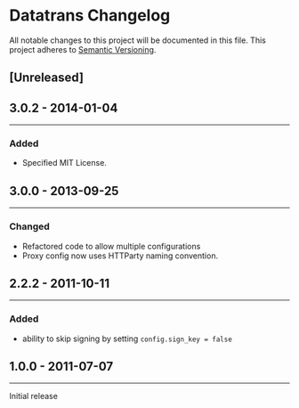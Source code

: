 # Datatrans Changelog

All notable changes to this project will be documented in this file.
This project adheres to [Semantic Versioning](http://semver.org/).

## [Unreleased]

## 3.0.2 - 2014-01-04
-------
### Added
* Specified MIT License.

## 3.0.0 - 2013-09-25
-------
### Changed
* Refactored code to allow multiple configurations
* Proxy config now uses HTTParty naming convention.

## 2.2.2 - 2011-10-11
-------
### Added

* ability to skip signing by setting `config.sign_key = false`

## 1.0.0 - 2011-07-07
---

Initial release


